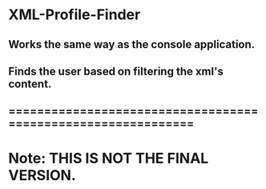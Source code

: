 # XML-Profile-Finder

## Works the same way as the console application. 
## Finds the user based on filtering the xml's content.
## =============================================================


# Note: THIS IS NOT THE FINAL VERSION.
